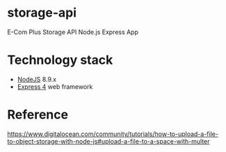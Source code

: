 # storage-api
E-Com Plus Storage API Node.js Express App

# Technology stack
+ [NodeJS](https://nodejs.org/en/) 8.9.x
+ [Express 4](http://expressjs.com/) web framework

# Reference
https://www.digitalocean.com/community/tutorials/how-to-upload-a-file-to-object-storage-with-node-js#upload-a-file-to-a-space-with-multer
